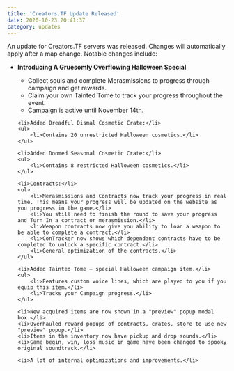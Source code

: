 ```yaml
---
title: 'Creators.TF Update Released'
date: 2020-10-23 20:41:37
category: updates
---
```


<p>An update for Creators.TF servers was released. Changes will automatically apply after a map change. Notable changes include:</p>
<ul>
	<li><b>Introducing A Gruesomly Overflowing Halloween Special</b></li>
	<ul>
		<li>Collect souls and complete Merasmissions to progress through campaign and get rewards.</li>
		<li>Claim your own Tainted Tome to track your progress throughout the event.</li>
		<li>Campaign is active until November 14th.</li>
	</ul>
		
	<li>Added Dreadful Dismal Cosmetic Crate:</li>
	<ul>
		<li>Contains 20 unrestricted Halloween cosmetics.</li>
	</ul>
	
	<li>Added Doomed Seasonal Cosmetic Crate:</li>
	<ul>
		<li>Contains 8 restricted Halloween cosmetics.</li>
	</ul>
	
	<li>Contracts:</li>
	<ul>
		<li>Merasmissions and Contracts now track your progress in real time. This means your progress will be updated on the website as you progress in the game.</li>
		<li>You still need to finish the round to save your progress and Turn In a contract or merasmission.</li>
		<li>Weapon contracts now give you ability to loan a weapon to be able to complete a contract.</li>
		<li>ConTracker now shows which dependant contracts have to be completed to unlock a specific contract.</li>
		<li>General optimization of the contracts.</li>
	</ul>
	
	<li>Added Tainted Tome — special Halloween campaign item.</li>
	<ul>
		<li>Features custom voice lines, which are played to you if you equip this item.</li>
		<li>Tracks your Campaign progress.</li>
	</ul>
	
	<li>New acquired items are now shown in a "preview" popup modal box.</li>
	<li>Overhauled reward popups of contracts, crates, store to use new "preview" popup.</li>
	<li>Items in the inventory now have pickup and drop sounds.</li>
	<li>Game begin, win, loss music in game have been changed to spooky original soundtrack.</li>
	
	<li>A lot of internal optimizations and improvements.</li>
</ul>
